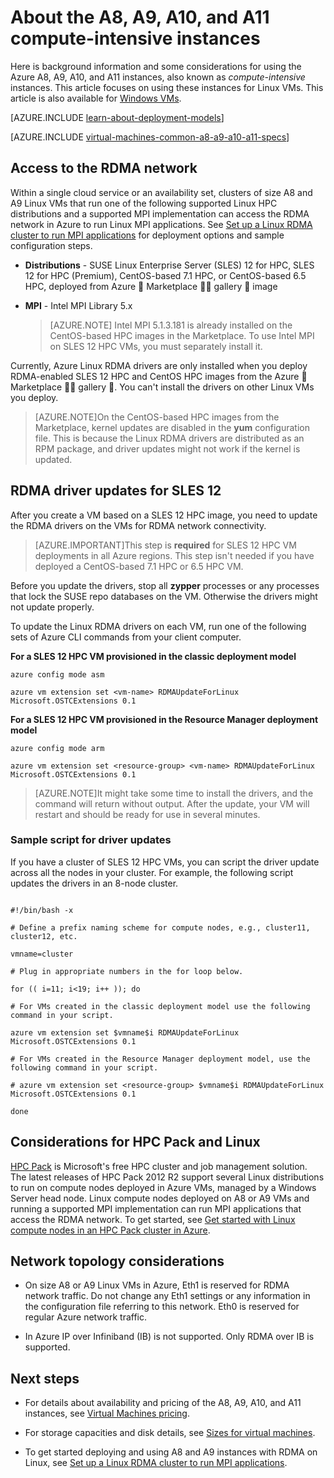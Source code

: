 <!-- not suitable for Mooncake -->

<properties
 pageTitle="About the A8 - A11 instances and Linux | Azure"
 description="Get background information and considerations for using the Azure A8, A9, A10, and A11 compute-intensive sizes for Linux VMs"
 services="virtual-machines-linux"
 documentationCenter=""
 authors="dlepow"
 manager="timlt"
 editor=""
 tags="azure-resource-manager,azure-service-management"/>
<tags
	ms.service="virtual-machines-linux"
	ms.date="05/09/2016"
	wacn.date=""/>

# About the A8, A9, A10, and A11 compute-intensive instances 

Here is background information and some considerations for using the Azure A8, A9, A10, and A11 instances, also known as *compute-intensive* instances. This article focuses on using these instances for Linux VMs. This article is also available for [Windows VMs](/documentation/articles/virtual-machines-windows-a8-a9-a10-a11-specs/).

[AZURE.INCLUDE [learn-about-deployment-models](../includes/learn-about-deployment-models-both-include.md)]

[AZURE.INCLUDE [virtual-machines-common-a8-a9-a10-a11-specs](../includes/virtual-machines-common-a8-a9-a10-a11-specs.md)]

## Access to the RDMA network

Within a single cloud service or an availability set, clusters of size A8 and A9 Linux VMs that run one of the following supported Linux HPC distributions and a supported MPI implementation can access the RDMA network in Azure to run Linux MPI applications. See [Set up a Linux RDMA cluster to run MPI applications](/documentation/articles/virtual-machines-linux-classic-rdma-cluster/) for deployment options and sample configuration steps.

* **Distributions** - SUSE Linux Enterprise Server (SLES) 12 for HPC, SLES 12 for HPC (Premium), CentOS-based 7.1 HPC, or CentOS-based 6.5 HPC, deployed from Azure  Marketplace  gallery  image

* **MPI** - Intel MPI Library 5.x

    >[AZURE.NOTE] Intel MPI 5.1.3.181 is already installed on the CentOS-based HPC images in the Marketplace. To use Intel MPI on SLES 12 HPC VMs, you must separately install it.

Currently, Azure Linux RDMA drivers are only installed when you deploy RDMA-enabled SLES 12 HPC and CentOS HPC images from the Azure  Marketplace  gallery . You can't install the drivers on other Linux VMs you deploy.

>[AZURE.NOTE]On the CentOS-based HPC images from the Marketplace, kernel updates are disabled in the **yum** configuration file. This is because the Linux RDMA drivers are distributed as an RPM package, and driver updates might not work if the kernel is updated.


## RDMA driver updates for SLES 12
After you create a VM based on a SLES 12 HPC image, you need to update the RDMA drivers on the VMs for RDMA network connectivity. 

>[AZURE.IMPORTANT]This step is **required** for SLES 12 HPC VM deployments in all Azure regions. 
>This step isn't needed if you have deployed a CentOS-based 7.1 HPC or 6.5 HPC VM. 

Before you update the drivers, stop all **zypper** processes or any processes that lock the SUSE repo databases on the VM. Otherwise the drivers might not update properly.  

To update the Linux RDMA drivers on each VM, run one of the following sets of Azure CLI commands from your client computer.

**For a SLES 12 HPC VM provisioned in the classic deployment model**

```
azure config mode asm

azure vm extension set <vm-name> RDMAUpdateForLinux Microsoft.OSTCExtensions 0.1
```

**For a SLES 12 HPC VM provisioned in the Resource Manager deployment model**

```
azure config mode arm

azure vm extension set <resource-group> <vm-name> RDMAUpdateForLinux Microsoft.OSTCExtensions 0.1
```

>[AZURE.NOTE]It might take some time to install the drivers, and the command will return without output. After the update, your VM will restart and should be ready for use in several minutes.

### Sample script for driver updates

If you have a cluster of SLES 12 HPC VMs, you can script the driver update across all the nodes in your cluster. For example, the following script updates the drivers in an 8-node cluster.

```

#!/bin/bash -x

# Define a prefix naming scheme for compute nodes, e.g., cluster11, cluster12, etc.

vmname=cluster

# Plug in appropriate numbers in the for loop below.

for (( i=11; i<19; i++ )); do

# For VMs created in the classic deployment model use the following command in your script.

azure vm extension set $vmname$i RDMAUpdateForLinux Microsoft.OSTCExtensions 0.1

# For VMs created in the Resource Manager deployment model, use the following command in your script.

# azure vm extension set <resource-group> $vmname$i RDMAUpdateForLinux Microsoft.OSTCExtensions 0.1

done

```


## Considerations for HPC Pack and Linux

[HPC Pack](https://technet.microsoft.com/zh-cn/library/jj899572.aspx) is Microsoft's free HPC cluster and job management solution. The latest releases of HPC Pack 2012 R2 support several Linux distributions to run on compute nodes deployed in Azure VMs, managed by a Windows Server head node. Linux compute nodes deployed on A8 or A9 VMs and running a supported MPI implementation can run MPI applications that access the RDMA network. To get started, see [Get started with Linux compute nodes in an HPC Pack cluster in Azure](/documentation/articles/virtual-machines-linux-classic-hpcpack-cluster/).

## Network topology considerations

* On size A8 or A9 Linux VMs in Azure, Eth1 is reserved for RDMA network traffic. Do not change any Eth1 settings or any information in the configuration file referring to this network. Eth0 is reserved for regular Azure network traffic.

* In Azure IP over Infiniband (IB) is not supported. Only RDMA over IB is supported.


## Next steps

* For details about availability and pricing of the A8, A9, A10, and A11 instances, see [Virtual Machines pricing](/home/features/virtual-machines/pricing/).

* For storage capacities and disk details, see [Sizes for virtual machines](/documentation/articles/virtual-machines-linux-sizes/).

* To get started deploying and using A8 and A9 instances with RDMA on Linux, see [Set up a Linux RDMA cluster to run MPI applications](/documentation/articles/virtual-machines-linux-classic-rdma-cluster/).


